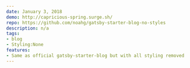 ```yaml
---
date: January 3, 2018
demo: http://capricious-spring.surge.sh/
repo: https://github.com/noahg/gatsby-starter-blog-no-styles
description: n/a
tags:
- blog
- Styling:None
features:
- Same as official gatsby-starter-blog but with all styling removed
---
```

